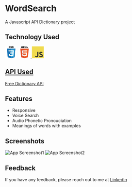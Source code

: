 # WordSearch

A Javascript API Dictionary project

## Technology Used

<img src="https://raw.githubusercontent.com/devicons/devicon/master/icons/css3/css3-original-wordmark.svg" alt="css3" width="40" height="40"/> </a> <a href="https://www.w3.org/html/" target="_blank" rel="noreferrer"> 
<img src="https://raw.githubusercontent.com/devicons/devicon/master/icons/html5/html5-original-wordmark.svg" alt="html5" width="40" height="40"/>
<a href="https://developer.mozilla.org/en-US/docs/Web/JavaScript" target="_blank" rel="noreferrer"> <img src="https://raw.githubusercontent.com/devicons/devicon/master/icons/javascript/javascript-original.svg" alt="javascript" width="40" height="40"/>

## API Used

<a href="https://dictionaryapi.dev/" target="_blank">Free Dictionary API</a>

## Features

- Responsive
- Voice Search 
- Audio Phonetic Pronouciation 
- Meanings of words with examples

## Screenshots

![App Screenshot1](https://i.postimg.cc/Wp7gbMdY/Screenshot-1.png)
![App Screenshot2](https://i.postimg.cc/pXX89p8W/Screenshot-2.png)

## Feedback

If you have any feedback, please reach out to me at 
  <a href="https://www.linkedin.com/in/lorika-kalbhor-5b9781195/" target="_blank">LinkedIn</a>
